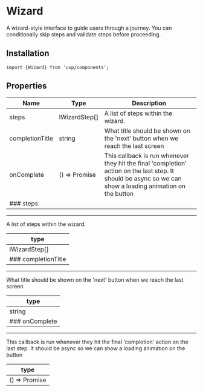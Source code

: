 # Wizard

A wizard-style interface to guide users through a journey. You can conditionally skip steps and validate steps before proceeding.

## Installation

```tsx
import {Wizard} from 'uxp/components';
```

## Properties

| Name            | Type           | Description                                                                                                                                                |
| --------------- | -------------- | ---------------------------------------------------------------------------------------------------------------------------------------------------------- |
| steps           | IWizardStep\[] | A list of steps within the wizard.                                                                                                                         |
| completionTitle | string         | What title should be shown on the 'next' button when we reach the last screen                                                                              |
| onComplete      | () => Promise  | This callback is run whenever they hit the final 'completion' action on the last step. It should be async so we can show a loading animation on the button |
| ### steps       |                |                                                                                                                                                            |

***

A list of steps within the wizard.

| type                |
| ------------------- |
| IWizardStep\[]      |
| ### completionTitle |

***

What title should be shown on the 'next' button when we reach the last screen

| type           |
| -------------- |
| string         |
| ### onComplete |

***

This callback is run whenever they hit the final 'completion' action on the last step. It should be async so we can show a loading animation on the button

| type          |
| ------------- |
| () => Promise |
